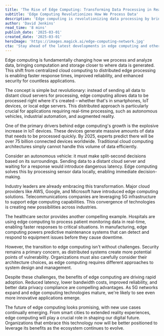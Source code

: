 ```yaml
---
title: 'The Rise of Edge Computing: Transforming Data Processing in Real-Time'
subtitle: 'Edge Computing Revolutionizes How We Process Data'
description: 'Edge computing is revolutionizing data processing by bringing computation closer to data sources. This shift enables real-time processing, reduced latency, and improved reliability across industries from autonomous vehicles to healthcare. As IoT devices proliferate and 5G networks expand, edge computing's importance continues to grow.'
author: 'David Jenkins'
read_time: '8 mins'
publish_date: '2025-03-01'
created_date: '2025-03-01'
heroImage: 'https://images.magick.ai/edge-computing-network.jpg'
cta: 'Stay ahead of the latest developments in edge computing and other transformative technologies. Follow us on LinkedIn for expert insights and analysis that will help you navigate the rapidly evolving tech landscape.'
---
```


Edge computing is fundamentally changing how we process and analyze data, bringing computation and storage closer to where data is generated. This shift from centralized cloud computing to distributed edge processing is enabling faster response times, improved reliability, and enhanced security for countless applications.

The concept is simple but revolutionary: instead of sending all data to distant cloud servers for processing, edge computing allows data to be processed right where it's created – whether that's in smartphones, IoT devices, or local edge servers. This distributed approach is particularly crucial for applications requiring real-time processing, such as autonomous vehicles, industrial automation, and augmented reality.

One of the primary drivers behind edge computing's growth is the explosive increase in IoT devices. These devices generate massive amounts of data that needs to be processed quickly. By 2025, experts predict there will be over 75 billion connected devices worldwide. Traditional cloud computing architectures simply cannot handle this volume of data efficiently.

Consider an autonomous vehicle: it must make split-second decisions based on its surroundings. Sending data to a distant cloud server and waiting for a response would introduce dangerous latency. Edge computing solves this by processing sensor data locally, enabling immediate decision-making.

Industry leaders are already embracing this transformation. Major cloud providers like AWS, Google, and Microsoft have introduced edge computing solutions. Telecommunications companies are leveraging 5G infrastructure to support edge computing capabilities. This convergence of technologies is creating new possibilities across industries.

The healthcare sector provides another compelling example. Hospitals are using edge computing to process patient monitoring data in real-time, enabling faster responses to critical situations. In manufacturing, edge computing powers predictive maintenance systems that can detect and respond to equipment issues before they cause downtime.

However, the transition to edge computing isn't without challenges. Security remains a primary concern, as distributed systems create more potential points of vulnerability. Organizations must also carefully consider their architecture choices, as edge computing requires different approaches to system design and management.

Despite these challenges, the benefits of edge computing are driving rapid adoption. Reduced latency, lower bandwidth costs, improved reliability, and better data privacy compliance are compelling advantages. As 5G networks expand and edge computing technologies mature, we're likely to see even more innovative applications emerge.

The future of edge computing looks promising, with new use cases continually emerging. From smart cities to extended reality experiences, edge computing will play a crucial role in shaping our digital future. Organizations that embrace this technology now will be better positioned to leverage its benefits as the ecosystem continues to evolve.